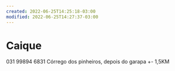```yaml
---
created: 2022-06-25T14:25:18-03:00
modified: 2022-06-25T14:27:37-03:00
---
```


# Caique

031 99894 6831
Córrego dos pinheiros, depois do garapa +- 1,5KM
